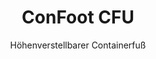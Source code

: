 ---
title: "ConFoot CFU"
subtitle: "Höhenverstellbarer Containerfuß"
mainImage: "/images/products/confoot-leg-cfu-main.jpg"
gallery:
  - "/images/products/confoot-leg-cfu-1.jpg"
  - "/images/products/confoot-leg-cfu-2.jpg"
  - "/images/products/confoot-leg-cfu-3.jpg"
shortDescription: "ConFoot CFU ist ein höhenverstellbarer Containerfuß, der es ermöglicht, die Containerhöhe von Bodenhöhe bis 1,5 Meter anzupassen – ganz ohne zusätzliche Ausrüstung für den Containerbetrieb."
technicalDescription: "Der ConFoot CFU ist aus hochwertigem Stahl konstruiert und verfügt über unseren patentierten Verriegelungsmechanismus für eine sichere Befestigung an den Containereckgussstücken. Er ermöglicht den flexiblen Einsatz von Containern in unterschiedlichen Umgebungen und für verschiedene Zwecke."
videoID: "HDhFIRA-oZU"
specifications:
  - name: "Gewicht"
    value: "46 kg bei Montage (Einzelteile wiegen weniger als 25 kg)"
  - name: "Tragfähigkeit"
    value: "20 Tonnen"
  - name: "Einstellbereich"
    value: "0–1.500 mm"
  - name: "Material"
    value: "Hochwertiger Stahl"
price: "6.300 EUR"
priceVAT: "7.623 EUR"
pricingNotes: "Mengenrabatte verfügbar. Kontaktieren Sie uns für individuelle Angebote."
buyLink: "/contact"
howToUse: |
  1. Positionieren Sie den CFU unter der Containerecke
  2. Betätigen Sie den Verriegelungsmechanismus
  3. Passen Sie die Höhe nach Bedarf an (von Bodenhöhe bis über einen Meter)
  4. Überprüfen Sie die sichere Befestigung
  5. Wiederholen Sie den Vorgang für alle erforderlichen Ecken
benefits:
  - title: "Keine zusätzliche Ausrüstung erforderlich"
    description: "Kompletter Containerbetrieb ausschließlich mit CFU-Containernbeinen, ohne den Einsatz schwerer Maschinen"
  - title: "Höhenverstellung"
    description: "Passen Sie die Containerhöhe mühelos von Bodenhöhe bis über einen Meter (0–1.500 mm) an"
  - title: "Handliches Gewicht"
    description: "Besteht aus mehreren Teilen, deren Einzelgewicht weniger als 25 kg beträgt, was die Handhabung erleichtert"
  - title: "Vielseitige Anwendungen"
    description: "Geeignet für verschiedene Branchen, darunter Transportunternehmen, Streitkräfte, Produktionsstätten, Einzelhandelsketten, Häfen und humanitäre Einsätze"
  - title: "Flexibler Einsatz"
    description: "Ermöglicht einen flexiblen Einsatz von Containern in unterschiedlichen Umgebungen und für verschiedene Zwecke"
  - title: "Optimierter Arbeitsablauf"
    description: "Optimiert Containerhandhabungsprozesse und steigert die betriebliche Effizienz"
articleContent: |
  ## Was ist ConFoot CFU?

  ConFoot CFU ist eine höhenverstellbare Containerfuß-Lösung, die maximale Vielseitigkeit und Flexibilität beim Containerhandling bietet. Dieses innovative System ermöglicht es, die Containerhöhe von Bodenhöhe bis über einen Meter (0–1.500 mm) anzupassen – ganz ohne zusätzliche Ausrüstung für den Containerbetrieb. Das CFU-Modell zeichnet sich durch seine Fähigkeit aus, mit Standard-Containern in unterschiedlichen Umgebungen und für verschiedene Zwecke zu arbeiten, was es zu einer idealen Wahl für Unternehmen in zahlreichen Branchen macht.

  ## Funktionsweise

  Der ConFoot CFU wird direkt an den Containereckgussstücken befestigt und bietet so eine stabile Basis für das Be- und Entladen sowie für die Zwischenlagerung. Sein verstellbares Design gewährleistet eine flexible Positionierung der Container in der optimalen Höhe für Ihre spezifischen Anforderungen. Das System besteht aus mehreren Teilen, deren Einzelgewicht weniger als 25 kg beträgt, was die Handhabung durch die Bediener erleichtert, während das gesamte Bein bei Montage 46 kg wiegt. Der unkomplizierte Befestigungsmechanismus ermöglicht eine schnelle Inbetriebnahme und Entfernung, wodurch die für Containerhandhabungsoperationen benötigte Zeit und Ressourcen erheblich reduziert werden.

  ## Einsatzbereiche des ConFoot CFU

  ### Transportunternehmen
  ConFoot CFU überzeugt in Transportoperationen, bei denen Höhenverstellung und Flexibilität erforderlich sind. Transportunternehmen können die CFU-Beine verwenden, um Container einfach zu be- und entladen sowie zu positionieren, ohne dass zusätzliche schwere Maschinen nötig sind – so werden Abläufe optimiert und Betriebskosten gesenkt.

  ### Streitkräfte
  Für die Streitkräfte bietet der CFU eine tragbare und vielseitige Lösung, um containerbasierte Einrichtungen schnell in verschiedensten Geländen und Umgebungen zu errichten. Die Höhenverstellbarkeit ermöglicht eine optimale Positionierung selbst auf unebenem Untergrund.

  ### Produktionsstätten
  Produktionsstätten profitieren von der Fähigkeit des CFU, flexible Produktionslayouts mit verstellbaren Containerhöhen zu realisieren. Indem Container genau dort und in der passenden Höhe positioniert werden können, erleichtert das System effiziente Produktionsabläufe und das Bestandsmanagement.

  ### Einzelhandelsketten
  Einzelhandelsbetriebe können die CFU-Beine für temporäre oder saisonale Lagerlösungen einsetzen, wobei die Containerhöhe an Verladeböden oder andere infrastrukturelle Anforderungen angepasst werden kann.

  ### Häfen
  In Hafenumgebungen bietet der CFU die Flexibilität bei der Containerhandhabung und Zwischenlagerung, was eine effiziente Nutzung von Raum und Ressourcen ermöglicht, ohne sich ausschließlich auf schwere Hebezeuge verlassen zu müssen.

  ### Humanitäre Einsätze
  Für humanitäre Einsätze bietet der CFU eine praxisnahe Lösung, um containerbasierte Einrichtungen schnell in herausfordernden Umgebungen zu errichten – dank der Höhenverstellbarkeit, die an verschiedene Geländebeschaffenheiten und operative Anforderungen angepasst werden kann.

  ## Vorteile des ConFoot CFU

  ### Keine zusätzliche Ausrüstung erforderlich
  Der CFU beseitigt den Bedarf an Kränen, Gabelstaplern oder anderer schwerer Maschinen für das Containerhandling, wodurch Betriebskosten und Abhängigkeiten von Spezialgeräten reduziert werden.

  ### Höhenverstellbarkeit
  Mit einem Einstellbereich von 0–1.500 mm bietet der CFU eine unvergleichliche Flexibilität bei der Positionierung von Containern in der optimalen Höhe für verschiedene Anwendungen und Umgebungen.

  ### Handliches Gewicht
  Trotz seiner robusten Konstruktion und einer Tragfähigkeit von 20 Tonnen ist der CFU auf eine einfache Handhabung durch den Bediener ausgelegt. Einzelkomponenten wiegen weniger als 25 kg, was die Montage und Positionierung erleichtert.

  ### Vielseitige Anwendungen
  Das Design des CFU macht ihn für eine breite Palette von Branchen und Anwendungsbereichen geeignet – von Logistik und Fertigung bis hin zu Verteidigung und humanitärer Hilfe.

  ### Operative Flexibilität
  Indem Container in unterschiedlichen Umgebungen und für verschiedene Zwecke eingesetzt werden können, erweitert der CFU den Nutzen von Standard-Containern über herkömmliche Transport- und Lagerfunktionen hinaus.

  ## Technische Spezifikationen

  - **Tragfähigkeit**: 20 Tonnen
  - **Gesamtgewicht**: 46 kg bei Montage
  - **Einzelgewicht**: Einzelteile unter 25 kg
  - **Einstellbereich**: 0–1.500 mm
  - **Material**: Hochwertiger Stahl mit widerstandsfähiger Oberfläche
  - **Kompatibilität**: Standard-Container-Eckgussstücke

  Der ConFoot CFU stellt einen bedeutenden Fortschritt in der Containerhandling-Technologie dar und bietet eine Lösung, die Höhenverstellbarkeit, Vielseitigkeit und operative Einfachheit in einem einzigen Produkt vereint.
---